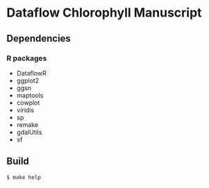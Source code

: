 # Dataflow Chlorophyll Manuscript

## Dependencies
### R packages
 * DataflowR
 * ggplot2
 * ggsn
 * maptools
 * cowplot
 * viridis
 * sp
 * remake
 * gdalUtils
 * sf

## Build
`$ make help`
